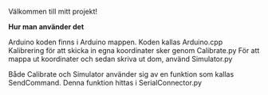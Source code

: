 Välkommen till mitt projekt!

**Hur man använder det**

Arduino koden finns i Arduino mappen. Koden kallas Arduino.cpp
Kalibrering för att skicka in egna koordinater sker genom Calibrate.py
För att mappa ut koordinater och sedan skriva ut dom, använd Simulator.py

Både Calibrate och Simulator använder sig av en funktion som kallas SendCommand. 
Denna funktion hittas i SerialConnector.py

